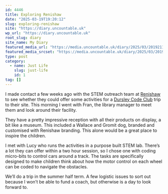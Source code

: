 ```yaml
---
id: 4446
title: Exploring Renishaw
date: "2025-03-19T19:20:12"
slug: exploring-renishaw
site: "https://diary.uncountable.uk"
wp_url: "https://diary.uncountable.uk"
root_slug: diary
site_name: My Diary
featured_media_url: "https://media.uncountable.uk/diary/2025/03/20192114/IMG20250319095633.webp"
featured_media_srcset: "https://media.uncountable.uk/diary/2025/03/20192114/IMG20250319095633-300x169.webp 300w, https://media.uncountable.uk/diary/2025/03/20192114/IMG20250319095633-1024x576.webp 1024w, https://media.uncountable.uk/diary/2025/03/20192114/IMG20250319095633-150x150.webp 150w, https://media.uncountable.uk/diary/2025/03/20192114/IMG20250319095633-640x360.webp 640w, https://media.uncountable.uk/diary/2025/03/20192114/IMG20250319095633.webp 2418w"
type: post
category:
  - name: Just Life
    slug: just-life
    id: 1
tag: []
---
```



<p>I made contact a few weeks ago with the STEM outreach team at <a href="https://www.renishaw.com">Renishaw</a> to see whether they could offer some activities for a <a href="https://www.facebook.com/dursleycodeclub">Dursley Code Club</a> trip to their site.  This morning I went with Fran, the library manager to meet them and look around their facility.</p>



<p>They have a pretty impressive reception with all their products on display, a bit like a museum.  This included a Wallace and Gromit dog, branded and customised with Renishaw branding.  This alone would be a great place to inspire the children.</p>



<p>I met with Lucy who runs the activities in a purpose built STEM lab.  There&#8217;s a lot they can offer within a two hour session, so I chose one with coding micro-bits to control cars around a track.  The tasks are specifically designed to make children think about how the motor control on each wheel can be coded to navigate the obstacles.</p>



<p>We&#8217;ll do a trip in the summer half term.  A few logistic issues to sort out because I won&#8217;t be able to fund a coach, but otherwise is a day to look forward to.</p>
